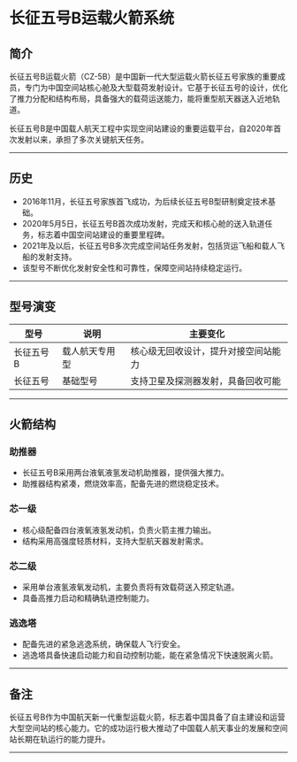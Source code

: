<!--
 * @Author: blueWALL-E
 * @Date: 2025-06-24 15:46:33
 * @LastEditTime: 2025-06-24 16:19:12
 * @FilePath: \Chinese Aerospace History\载人航天工程\十四大分系统介绍\长征二号F运载火箭系统.md
 * @Description: 长征二号F运载火箭系统
 * @Wearing:  Read only, do not modify place!!! 
 * @Shortcut keys:  ctrl+alt+/ ctrl+alt+z
-->

# 长征五号B运载火箭系统

## 简介
长征五号B运载火箭（CZ-5B）是中国新一代大型运载火箭长征五号家族的重要成员，专门为中国空间站核心舱及大型载荷发射设计。它基于长征五号的设计，优化了推力分配和结构布局，具备强大的载荷运送能力，能将重型航天器送入近地轨道。

长征五号B是中国载人航天工程中实现空间站建设的重要运载平台，自2020年首次发射以来，承担了多次关键航天任务。

---
## 历史
- 2016年11月，长征五号家族首飞成功，为后续长征五号B型研制奠定技术基础。
- 2020年5月5日，长征五号B首次成功发射，完成天和核心舱的送入轨道任务，标志着中国空间站建设的重要里程碑。
- 2021年及以后，长征五号B多次完成空间站任务发射，包括货运飞船和载人飞船的发射支持。
- 该型号不断优化发射安全性和可靠性，保障空间站持续稳定运行。

---
## 型号演变
| 型号       | 说明           | 主要变化                               |
|------------|----------------|--------------------------------------|
| 长征五号B  | 载人航天专用型 | 核心级无回收设计，提升对接空间站能力 |
| 长征五号   | 基础型号       | 支持卫星及探测器发射，具备回收可能   |

---
## 火箭结构

### 助推器
- 长征五号B采用两台液氧液氢发动机助推器，提供强大推力。
- 助推器结构紧凑，燃烧效率高，配备先进的燃烧稳定技术。
### 芯一级
- 核心级配备四台液氧液氢发动机，负责火箭主推力输出。
- 结构采用高强度轻质材料，支持大型航天器发射需求。
### 芯二级
- 采用单台液氢液氧发动机，主要负责将有效载荷送入预定轨道。
- 具备高推力启动和精确轨道控制能力。
### 逃逸塔
- 配备先进的紧急逃逸系统，确保载人飞行安全。
- 逃逸塔具备快速启动能力和自动控制功能，能在紧急情况下快速脱离火箭。

---
## 备注

长征五号B作为中国航天新一代重型运载火箭，标志着中国具备了自主建设和运营大型空间站的核心能力。它的成功运行极大推动了中国载人航天事业的发展和空间站长期在轨运行的能力提升。

---
